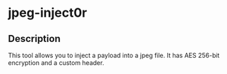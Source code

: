 # jpeg-inject0r

## Description
This tool allows you to inject a payload into a jpeg file.
It has AES 256-bit encryption and a custom header.